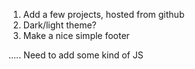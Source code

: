 1. Add a few projects, hosted from github
1. Dark/light theme?
1. Make a nice simple footer

..... Need to add some kind of JS
